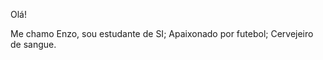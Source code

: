 Olá!

Me chamo Enzo, sou estudante de SI;
Apaixonado por futebol;
Cervejeiro de sangue.


<!---
EnzoPapa/EnzoPapa is a ✨ special ✨ repository because its `README.md` (this file) appears on your GitHub profile.
You can click the Preview link to take a look at your changes.
--->
